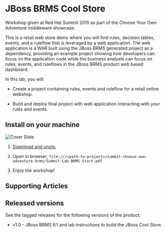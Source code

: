 JBoss BRMS Cool Store
=====================
Workshop given at Red Hat Summit 2015 as part of the Choose Your Own Adventure middleware showcase.

This is a retail web store demo where you will find rules, decision tables, events, and a ruleflow 
that is leveraged by a web application. The web application is a WAR built using the JBoss BRMS
generated project as a dependency, providing an example project showing how developers can focus on the 
application code while the business analysts can focus on rules, events, and ruleflows in the 
JBoss BRMS product web based dashboard.

In this lab, you will:

  - Create a project containing rules, events and ruleflow for a retail online webshop.

  - Build and deploy final project with web application interacting with your rules and events.


Install on your machine
-----------------------
![Cover Slide](https://raw.githubusercontent.com/eschabell/summit-choose-own-adventure-brms/master/bpms-labs/cover.png)

1. [Download and unzip.](https://github.com/eschabell/summit-choose-own-adventure-brms/archive/master.zip)

2. Open in browser, `file:///<path-to-project>/summit-choose-own-adventure-brms/Summit-Lab-BRMS-Start.pdf`

3. Enjoy the workshop! 


Supporting Articles
-------------------


Released versions
-----------------
See the tagged releases for the following versions of the product:

- v1.0 - JBoss BRMS 6.1 and lab instructions to build the JBoss Cool Store.

